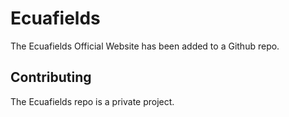 # Ecuafields

The Ecuafields Official Website has been added to a Github repo.

## Contributing

The Ecuafields repo is a private project.
